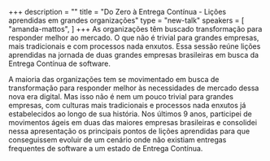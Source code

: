 +++
description = ""
title = "Do Zero à Entrega Contínua - Lições aprendidas em grandes organizações"
type = "new-talk"
speakers = [
        "amanda-mattos",
]
+++
As organizações têm buscado transformação para responder melhor ao mercado. O que não é trivial para grandes empresas, mais tradicionais e com processos nada enxutos. Essa sessão reúne lições aprendidas na jornada de duas grandes empresas brasileiras em busca da Entrega Contínua de software.

A maioria das organizações tem se movimentado em busca de transformação para responder melhor às necessidades de mercado dessa nova era digital. Mas isso não é nem um pouco trivial para grandes empresas, com culturas mais tradicionais e processos nada enxutos já estabelecidos ao longo de sua história. Nos últimos 9 anos, participei de movimentos ágeis em duas das maiores empresas brasileiras e consolidei nessa apresentação os principais pontos de lições aprendidas para que conseguissem evoluir de um cenário onde não existiam entregas frequentes de software a um estado de Entrega Contínua.